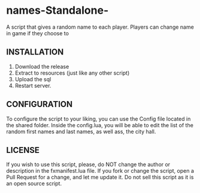 # names-Standalone-
A script that gives a random name to each player. Players can change name in game if they choose to


## INSTALLATION
1. Download the release
2. Extract to resources (just like any other script)
3. Upload the sql
4. Restart server.

## CONFIGURATION
To configure the script to your liking, you can use the Config file located in the shared folder.
Inside the config.lua, you will be able to edit the list of the random first names and last names, as well ass, the city hall.


## LICENSE

If you wish to use this script, please, do NOT change the author or description in the fxmanifest.lua file.
If you fork or change the script, open a Pull Request for a change, and let me update it. 
Do not sell this script as it is an open source script.

